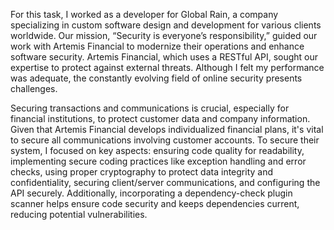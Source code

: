 For this task, I worked as a developer for Global Rain, a company specializing in custom software design and development for various clients worldwide. Our mission, “Security is everyone’s responsibility,” guided our work with Artemis Financial to modernize their operations and enhance software security. Artemis Financial, which uses a RESTful API, sought our expertise to protect against external threats. Although I felt my performance was adequate, the constantly evolving field of online security presents challenges.

Securing transactions and communications is crucial, especially for financial institutions, to protect customer data and company information. Given that Artemis Financial develops individualized financial plans, it's vital to secure all communications involving customer accounts. To secure their system, I focused on key aspects: ensuring code quality for readability, implementing secure coding practices like exception handling and error checks, using proper cryptography to protect data integrity and confidentiality, securing client/server communications, and configuring the API securely. Additionally, incorporating a dependency-check plugin scanner helps ensure code security and keeps dependencies current, reducing potential vulnerabilities.

